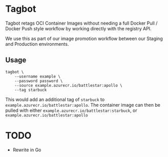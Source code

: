 # Tagbot

Tagbot retags OCI Container Images without needing a full Docker Pull / Docker Push style workflow by working directly with the registry API.

We use this as part of our image promotion workflow between our Staging and Production environments.

## Usage

```shell
tagbot \
    --username example \
    --password password \
    --source example.azurecr.io/battlestar:apollo \
    --tag starbuck
```

This would add an additional tag of `starbuck` to `example.azurecr.io/battlestar:apollo`. The container image can then be pulled with either `example.azurecr.io/battlestar:starbuck`, or `example.azurecr.io/battlestar:apollo`

# TODO

* Rewrite in Go
